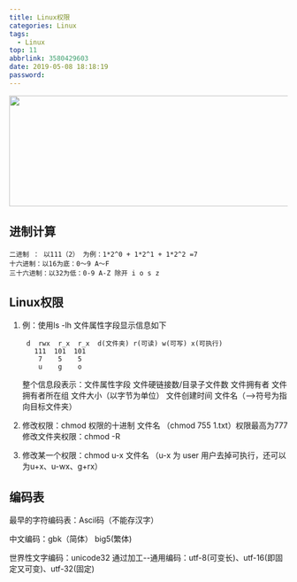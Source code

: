 ```yaml
---
title: Linux权限
categories: Linux
tags:
  - Linux
top: 11
abbrlink: 3580429603
date: 2019-05-08 18:18:19
password:
---
```


<img src="https://jwangtec.oss-cn-chengdu.aliyuncs.com/jwangcloud/index/Linux.jpeg" width="1000" height="200" align="middle" />

	
## 进制计算

<!--more-->	

	二进制 ： 以111（2） 为例：1*2^0 + 1*2^1 + 1*2^2 =7 
	十六进制：以16为底：0～9 A～F
	三十六进制：以32为低：0-9 A-Z 除开 i o s z
  
## Linux权限

1. 例：使用ls -lh 文件属性字段显示信息如下
	
		d  rwx  r_x  r_x  d(文件夹) r(可读) w(可写) x(可执行) 
	      111  101  101
	       7    5    5
	       u    g    o
	     
   整个信息段表示：文件属性字段 文件硬链接数/目录子文件数 文件拥有者 文件拥有者所在组 文件大小（以字节为单位） 文件创建时间 文件名（-->符号为指向目标文件夹）
2. 	修改权限：chmod 权限的十进制 文件名 （chmod 755 1.txt）权限最高为777
   修改文件夹权限：chmod -R
3. 修改某一个权限：chmod u-x 文件名 （u-x 为 user 用户去掉可执行，还可以为u+x、u-wx、g+rx）

## 编码表

最早的字符编码表：Ascil码（不能存汉字）

中文编码：gbk（简体） big5(繁体)

世界性文字编码：unicode32  通过加工--通用编码：utf-8(可变长)、utf-16(即固定又可变)、utf-32(固定)